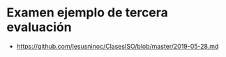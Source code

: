 # Examen ejemplo de tercera evaluación
* https://github.com/jesusninoc/ClasesISO/blob/master/2019-05-28.md
